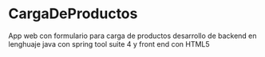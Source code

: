# CargaDeProductos
App web con formulario para carga de productos
desarrollo de backend en lenghuaje java con spring tool suite 4 y front end con HTML5
